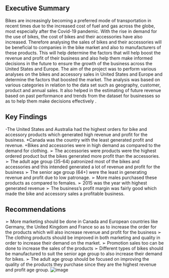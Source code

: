 ## **Executive Summary**

Bikes are increasingly becoming a preferred mode of transportation in recent times due to the increased cost of fuel and gas across the globe, most especially after the Covid-19 pandemic. 
With the rise in demand for the use of bikes, the cost of bikes and their accessories have also increased. Therefore analysing the sales of bikes and their accessories will be beneficial 
to companies in the bike market and also to manufacturers of these products. This will help determine the factors that will help boost the revenue and profit of their business and also 
help them make informed decisions in the future to ensure the growth of the business across the United States and Europe.
The aim of the project was to perform various analyses on the bikes and accessory sales in United States and Europe and determine the factors that boosted the market.
The analysis was based on various categories in relation to the data set such as geography, customer, product and annual sales. 
It also helped in the estimating of future revenue based on past performance and trends from the dataset for businesses so as to help them make decisions effectively .

## **Key Findings**
-The United States and Australia had the highest orders for bike and accessory products which generated high revenue and profit for the business.
*Canada was the country with the least generated profit and revenue.
+Bikes and accessories were in high demand as compared to the demand for clothing.
➢ The accessories were products were the highest ordered product but the bikes generated more profit than the accessories.
➢ The adult age group (35-64) patronized most of the bikes and accessories and this intended generated a lot of revenue and profit for the business
➢ The senior age group (64+) were the least in generating revenue and profit due to low patronage.
➢ More males purchased these products as compared to females.
➢ 2015 was the year with highest generated revenue
➢ The business’s profit margin was fairly good which made the bike and accessory sales a profitable business.

## **Recommendations**
➢ More marketing should be done in Canada and European countries like Germany, the United Kingdom and France so as to increase the order for the products which will also increase revenue and profit for the business
➢ The clothing products should be improved in both marketing and quality in order to increase their demand on the market.
➢ Promotion sales too can be done to increase the sales of the products
➢ Different types of bikes should be manufactured to suit the senior age group to also increase their demand for bikes.
➢ The adult age group should be focused on improving the quality of the products they purchase since they are the highest revenue and profit age group.
![image](https://github.com/Shirlsak/POWER-BI/assets/124059202/df0e4773-e5e8-42e2-9917-b5fe72cb1c98)


